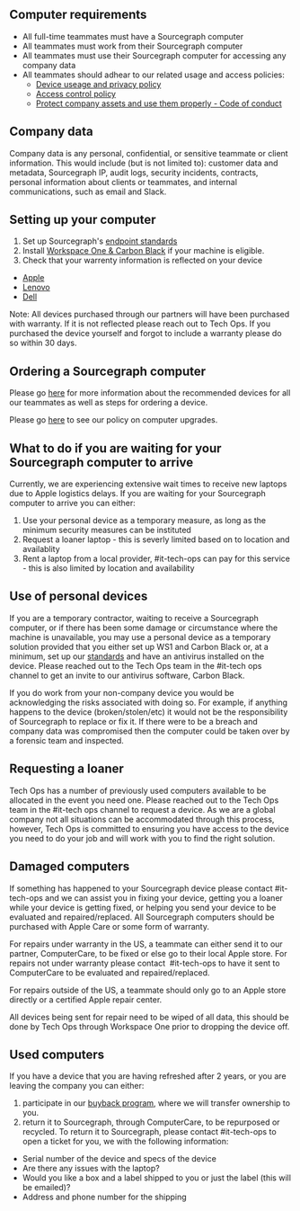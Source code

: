 ## Computer requirements

- All full-time teammates must have a Sourcegraph computer
- All teammates must work from their Sourcegraph computer
- All teammates must use their Sourcegraph computer for accessing any company data
- All teammates should adhear to our related usage and access policies:
  - [Device useage and privacy policy](../process/team_device_usage_privacy.md)
  - [Access control policy](../../../company-info-and-process/policies/access-control-policy.md)
  - [Protect company assets and use them properly - Code of conduct](../../../company-info-and-process/communication/code_of_conduct.md#respect-others-and-their-property-and-confidential-information)

## Company data

Company data is any personal, confidential, or sensitive teammate or client information. This would include (but is not limited to): customer data and metadata, Sourcegraph IP, audit logs, security incidents, contracts, personal information about clients or teammates, and internal communications, such as email and Slack.

## Setting up your computer

1. Set up Sourcegraph's [endpoint standards](../process/internal-security/computer-standards.md)
2. Install [Workspace One & Carbon Black](../tools/endpoint-antivirus.md) if your machine is eligible.
3. Check that your warrenty information is reflected on your device

- [Apple](https://support.apple.com/en-us/HT202741)
- [Lenovo](https://pcsupport.lenovo.com/us/en/warrantylookup#/)
- [Dell](https://www.dell.com/support/kbdoc/en-us/000132024/how-to-find-warranty-status-and-information-for-your-dell-product)

Note: All devices purchased through our partners will have been purchased with warranty. If it is not reflected please reach out to Tech Ops. If you purchased the device yourself and forgot to include a warranty please do so within 30 days.

## Ordering a Sourcegraph computer

Please go [here](../../../benefits-pay-perks/benefits-perks/spending-company-money.md#computers) for more information about the recommended devices for all our teammates as well as steps for ordering a device.

Please go [here](../../../benefits-pay-perks/benefits-perks/spending-company-money.md#laptop-upgrade) to see our policy on computer upgrades.

## What to do if you are waiting for your Sourcegraph computer to arrive

Currently, we are experiencing extensive wait times to receive new laptops due to Apple logistics delays. If you are waiting for your Sourcegraph computer to arrive you can either:

1. Use your personal device as a temporary measure, as long as the minimum security measures can be instituted
1. Request a loaner laptop - this is severly limited based on to location and availablity
1. Rent a laptop from a local provider, #it-tech-ops can pay for this service - this is also limited by location and availability

## Use of personal devices

If you are a temporary contractor, waiting to receive a Sourcegraph computer, or if there has been some damage or circumstance where the machine is unavailable, you may use a personal device as a temporary solution provided that you either set up WS1 and Carbon Black or, at a minimum, set up our [standards](../process/internal-security/computer-standards.md) and have an antivirus installed on the device. Please reached out to the Tech Ops team in the #it-tech ops channel to get an invite to our antivirus software, Carbon Black.

If you do work from your non-company device you would be acknowledging the risks associated with doing so. For example, if anything happens to the device (broken/stolen/etc) it would not be the responsibility of Sourcegraph to replace or fix it. If there were to be a breach and company data was compromised then the computer could be taken over by a forensic team and inspected.

## Requesting a loaner

Tech Ops has a number of previously used computers available to be allocated in the event you need one. Please reached out to the Tech Ops team in the #it-tech ops channel to request a device. As we are a global company not all situations can be accommodated through this process, however, Tech Ops is committed to ensuring you have access to the device you need to do your job and will work with you to find the right solution.

## Damaged computers

If something has happened to your Sourcegraph device please contact #it-tech-ops and we can assist you in fixing your device, getting you a loaner while your device is getting fixed, or helping you send your device to be evaluated and repaired/replaced. All Sourcegraph computers should be purchased with Apple Care or some form of warranty.

For repairs under warranty in the US, a teammate can either send it to our partner, ComputerCare, to be fixed or else go to their local Apple store. For repairs not under warranty please contact  #it-tech-ops to have it sent to ComputerCare to be evaluated and repaired/replaced.

For repairs outside of the US, a teammate should only go to an Apple store directly or a certified Apple repair center.

All devices being sent for repair need to be wiped of all data, this should be done by Tech Ops through Workspace One prior to dropping the device off.

## Used computers

If you have a device that you are having refreshed after 2 years, or you are leaving the company you can either:

1. participate in our [buyback program](../process/buyback.md), where we will transfer ownership to you.
2. return it to Sourcegraph, through ComputerCare, to be repurposed or recycled. To return it to Sourcegraph, please contact #it-tech-ops to open a ticket for you, we with the following information:

- Serial number of the device and specs of the device
- Are there any issues with the laptop?
- Would you like a box and a label shipped to you or just the label (this will be emailed)?
- Address and phone number for the shipping
